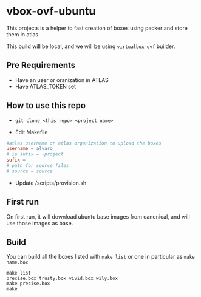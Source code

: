 # vbox-ovf-ubuntu

This projects is a helper to fast creation of boxes using packer and store them in atlas.

This build will be local, and we will be using `virtualbox-ovf` builder.

## Pre Requirements
- Have an user or oranization in ATLAS
- Have ATLAS_TOKEN set

## How to use this repo

- `git clone <this repo> <project name>`

- Edit Makefile

```Makefile
#atlas username or atlas organization to upload the boxes
username = alvaro
# ie sufix = -project
sufix =
# path for source files
# source = source
```

- Update /scripts/provision.sh

## First run

On first run, it will download ubuntu base images from canonical, and will use those images as base.

## Build

You can build all the boxes listed with `make list` or one in particular as `make name.box`

```
make list
precise.box trusty.box vivid.box wily.box
make precise.box
make
```

